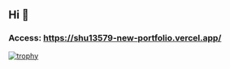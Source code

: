 ## Hi 🌱

### Access: https://shu13579-new-portfolio.vercel.app/



[![trophy](https://github-profile-trophy.vercel.app/?username=shu13579&theme=onedark&column=4
)](https://github.com/shu13579/github-profile-trophy)



<!--
**shu13579/shu13579** is a ✨ _special_ ✨ repository because its `README.md` (this file) appears on your GitHub profile.

Here are some ideas to get you started:

- 🔭 I’m currently working on ...
- 🌱 I’m currently learning ...
- 👯 I’m looking to collaborate on ...
- 🤔 I’m looking for help with ...
- 💬 Ask me about ...
- 📫 How to reach me: ...
- 😄 Pronouns: ...
- ⚡ Fun fact: ...
-->
